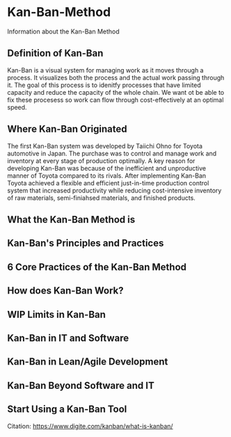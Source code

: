 # Kan-Ban-Method
Information about the Kan-Ban Method
## Definition of Kan-Ban
Kan-Ban is a visual system for managing work as it moves through a process. It visualizes both the process and the actual work passing through it. The goal of this process is to idenitfy processes that have limited capacity and reduce the capacity of the whole chain. We want ot be able to fix these procesess so work can flow through cost-effectively at an optimal speed. 

## Where Kan-Ban Originated
The first Kan-Ban system was developed by Taiichi Ohno for Toyota automotive in Japan. The purchase was to control and manage work and inventory at every stage of production optimally. A key reason for developing Kan-Ban was because of the inefficient and unproductive manner of Toyota compared to its rivals. After implementing Kan-Ban Toyota achieved a flexible and efficient just-in-time production control system that increased productivity while reducing cost-intensive inventory of raw materials, semi-finiahsed materials, and finished products.


## What the Kan-Ban Method is
## Kan-Ban's Principles and Practices
## 6 Core Practices of the Kan-Ban Method
## How does Kan-Ban Work?
## WIP Limits in Kan-Ban
## Kan-Ban in IT and Software
## Kan-Ban in Lean/Agile Development
## Kan-Ban Beyond Software and IT
## Start Using a Kan-Ban Tool








Citation: https://www.digite.com/kanban/what-is-kanban/
